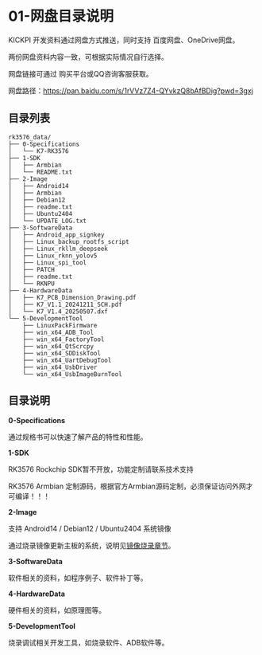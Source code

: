 # 01-网盘目录说明



KICKPI 开发资料通过网盘方式推送，同时支持 百度网盘、OneDrive网盘。

两份网盘资料内容一致，可根据实际情况自行选择。

网盘链接可通过 购买平台或QQ咨询客服获取。

网盘路径：https://pan.baidu.com/s/1rVVz7Z4-QYvkzQ8bAfBDig?pwd=3gxj



## 目录列表

```
rk3576_data/
├── 0-Specifications
│   └── K7-RK3576
├── 1-SDK
│   ├── Armbian
│   └── README.txt
├── 2-Image
│   ├── Android14
│   ├── Armbian
│   ├── Debian12
│   ├── readme.txt
│   ├── Ubuntu2404
│   └── UPDATE_LOG.txt
├── 3-SoftwareData
│   ├── Android_app_signkey
│   ├── Linux_backup_rootfs_script
│   ├── Linux_rkllm_deepseek
│   ├── Linux_rknn_yolov5
│   ├── Linux_spi_tool
│   ├── PATCH
│   ├── readme.txt
│   └── RKNPU
├── 4-HardwareData
│   ├── K7_PCB_Dimension_Drawing.pdf
│   ├── K7_V1.1_20241211_SCH.pdf
│   └── K7_V1.4_20250507.dxf
└── 5-DevelopmentTool
    ├── LinuxPackFirmware
    ├── win_x64_ADB_Tool
    ├── win_x64_FactoryTool
    ├── win_x64_QtScrcpy
    ├── win_x64_SDDiskTool
    ├── win_x64_UartDebugTool
    ├── win_x64_UsbDriver
    └── win_x64_UsbImageBurnTool
```



## 目录说明

**0-Specifications**

通过规格书可以快速了解产品的特性和性能。



**1-SDK**

RK3576 Rockchip SDK暂不开放，功能定制请联系技术支持

RK3576 Armbian 定制源码，根据官方Armbian源码定制，必须保证访问外网才可编译！！！



**2-Image**

支持 Android14 / Debian12 / Ubuntu2404 系统镜像

通过烧录镜像更新主板的系统，说明见[镜像烧录章节](../03-镜像烧录)。



**3-SoftwareData**

软件相关的资料，如程序例子、软件补丁等。



**4-HardwareData**

硬件相关的资料，如原理图等。



**5-DevelopmentTool**

烧录调试相关开发工具，如烧录软件、ADB软件等。


